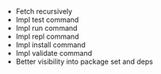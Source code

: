 * Fetch recursively
* Impl test command
* Impl run command
* Impl repl command
* Impl install command
* Impl validate command
* Better visibility into package set and deps
